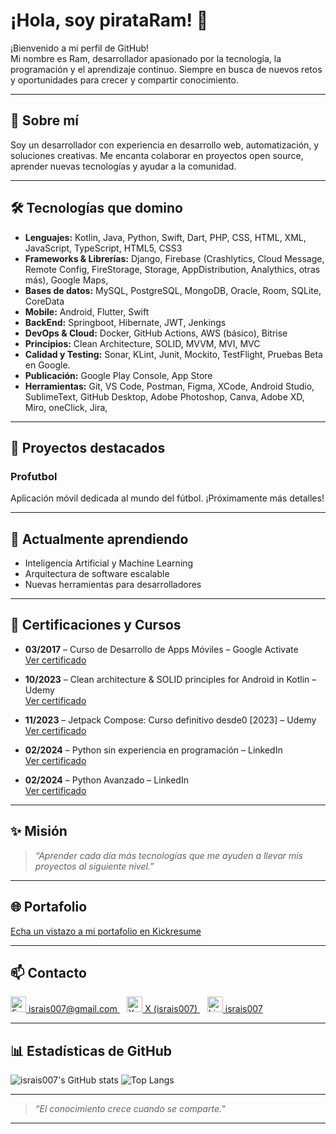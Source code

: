 # ¡Hola, soy pirataRam! 👋

¡Bienvenido a mi perfil de GitHub!  
Mi nombre es Ram, desarrollador apasionado por la tecnología, la programación y el aprendizaje continuo. Siempre en busca de nuevos retos y oportunidades para crecer y compartir conocimiento.

---

## 🧩 Sobre mí
Soy un desarrollador con experiencia en desarrollo web, automatización, y soluciones creativas. Me encanta colaborar en proyectos open source, aprender nuevas tecnologías y ayudar a la comunidad.

---

## 🛠️ Tecnologías que domino

- **Lenguajes:** Kotlin, Java, Python, Swift, Dart, PHP, CSS, HTML, XML, JavaScript, TypeScript, HTML5, CSS3
- **Frameworks & Librerías:** Django, Firebase (Crashlytics, Cloud Message, Remote Config, FireStorage, Storage, AppDistribution, Analythics, otras más), Google Maps, 
- **Bases de datos:** MySQL, PostgreSQL, MongoDB, Oracle, Room, SQLite, CoreData
- **Mobile:** Android, Flutter, Swift
- **BackEnd:** Springboot, Hibernate, JWT, Jenkings
- **DevOps & Cloud:** Docker, GitHub Actions, AWS (básico), Bitrise
- **Principios:** Clean Architecture, SOLID, MVVM, MVI, MVC
- **Calidad y Testing:** Sonar, KLint, Junit, Mockito, TestFlight, Pruebas Beta en Google.
- **Publicación:** Google Play Console, App Store
- **Herramientas:** Git, VS Code, Postman, Figma, XCode, Android Studio, SublimeText, GitHub Desktop, Adobe Photoshop, Canva, Adobe XD, Miro, oneClick, Jira, 

---

## 🚀 Proyectos destacados

### Profutbol
Aplicación móvil dedicada al mundo del fútbol. ¡Próximamente más detalles!

---

## 🌱 Actualmente aprendiendo

- Inteligencia Artificial y Machine Learning
- Arquitectura de software escalable
- Nuevas herramientas para desarrolladores

---

## 📜 Certificaciones y Cursos

- **03/2017** – Curso de Desarrollo de Apps Móviles – Google Activate  
  [Ver certificado](https://dl.dropboxusercontent.com/u/74309216/certificacion%20google%20apps.pdf)

- **10/2023** – Clean architecture & SOLID principles for Android in Kotlin – Udemy  
  [Ver certificado](https://drive.google.com/file/d/1IwlqjRqL-JAuESr8ViTebDyW_eXwDmYK/view?usp=share_link)

- **11/2023** – Jetpack Compose: Curso definitivo desde0 [2023] – Udemy  
  [Ver certificado](https://ude.my/UC-8ef6t6bb-db86-4ca5-98dO-6568f4a7g131)

- **02/2024** – Python sin experiencia en programación – LinkedIn  
  [Ver certificado](https://www.linkedin.com/learning/certificates/a9925d478c8cbe363be8abc2d6be6ef8901ff052d9e88ae50e89dc1bdce7c2bf)

- **02/2024** – Python Avanzado – LinkedIn  
  [Ver certificado](https://www.linkedin.com/learning/certificates/caa1a05a0224dba581ec1770a4f842dfeb3f1147a3a07f9af0564d3d3fb8f0b4)

---

## ✨ Misión

> *“Aprender cada día más tecnologías que me ayuden a llevar mis proyectos al siguiente nivel.”*

---

## 🌐 Portafolio

[Echa un vistazo a mi portafolio en Kickresume](https://www.kickresume.com/cv/israis007/)

---

## 📫 Contacto

<p align="left">
  <a href="mailto:israis007@gmail.com" target="_blank">
    <img src="https://img.icons8.com/color/48/000000/gmail.png" alt="Email" width="25" /> israis007@gmail.com
  </a>
  &nbsp;&nbsp;
  <a href="https://x.com/israis007" target="_blank">
    <img src="https://img.icons8.com/color/48/000000/twitterx--v2.png" alt="X" width="25" /> X (israis007)
  </a>
  &nbsp;&nbsp;
  <a href="https://www.linkedin.com/in/israis007" target="_blank">
    <img src="https://img.icons8.com/color/48/000000/linkedin.png" alt="LinkedIn" width="25" /> israis007
  </a>
</p>

---

## 📊 Estadísticas de GitHub

![israis007's GitHub stats](https://github-readme-stats.vercel.app/api?username=israis007&show_icons=true&theme=radical)
![Top Langs](https://github-readme-stats.vercel.app/api/top-langs/?username=israis007&layout=compact&theme=radical)

---

> _“El conocimiento crece cuando se comparte.”_

---
